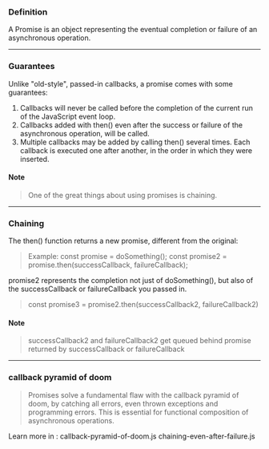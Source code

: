 ### Definition
A Promise is an object representing the eventual completion or failure of an asynchronous operation.

---
### Guarantees
Unlike "old-style", passed-in callbacks, a promise comes with some guarantees:

1. Callbacks will never be called before the completion of the current run of the JavaScript event loop.
2. Callbacks added with then() even after the success or failure of the asynchronous operation, will be called.
3. Multiple callbacks may be added by calling then() several times. Each callback is executed one after another, in the order in which they were inserted.

#### Note
> One of the great things about using promises is chaining.

---
### Chaining
The then() function returns a new promise, different from the original:

>Example:
const promise = doSomething();
const promise2 = promise.then(successCallback, failureCallback);

promise2 represents the completion not just of doSomething(), but also of the successCallback or failureCallback you passed in.

> const promise3 = promise2.then(successCallback2, failureCallback2)

#### Note
> successCallback2 and failureCallback2 get queued behind promise returned by successCallback or failureCallback

---

### callback pyramid of doom
> Promises solve a fundamental flaw with the callback pyramid of doom, by catching all errors, even thrown exceptions and programming errors. This is essential for functional composition of asynchronous operations.

Learn more in :
callback-pyramid-of-doom.js
chaining-even-after-failure.js 